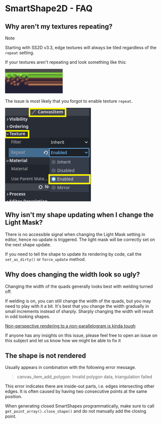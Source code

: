 # SmartShape2D - FAQ

<!-- TODO: Outdated. -->

## Why aren't my textures repeating?

> [!NOTE]
> Starting with SS2D v3.3, edge textures will always be tiled regardless of the `repeat` setting.

If your textures aren't repeating and look something like this:

![Non-Repeating-Texture-IMG](./imgs/faq-texture-repeat.png)

The issue is most likely that you forgot to enable texture `repeat`.

![Creating CanvasTexture](imgs/canvas-item-repeat.png)

## Why isn't my shape updating when I change the Light Mask?

There is no accessible signal when changing the Light Mask setting in editor, hence no update is triggered.
The light mask will be correctly set on the next shape update.

If you need to tell the shape to update its rendering by code, call the `set_as_dirty()` or `force_update` method.

## Why does changing the width look so ugly?

Changing the width of the quads generally looks best with welding turned off.

If welding is on, you can still change the width of the quads, but you may need to play with it a bit.
It's best that you change the width gradually in small increments instead of sharply.
Sharply changing the width will result in odd looking shapes.

[Non-perspective rendering to a non-parallelogram is kinda tough](http://reedbeta.com/blog/quadrilateral-interpolation-part-1/)

If anyone has any insights on this issue, please feel free to open an issue on this subject
and let us know how we might be able to fix it


## The shape is not rendered

Usually appears in combination with the following error message.

> canvas_item_add_polygon: Invalid polygon data, triangulation failed

This error indicates there are inside-out parts, i.e. edges intersecting other edges.
It is often caused by having two consecutive points at the same position.

When generating closed SmartShapes programmatically, make sure to call `get_point_array().close_shape()` and do not manually add the closing point.
